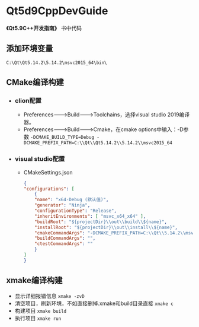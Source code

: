 # Qt5d9CppDevGuide #
 **《Qt5.9C++开发指南》** 书中代码

## 添加环境变量 ##
`C:\Qt\Qt5.14.2\5.14.2\msvc2015_64\bin\`

## CMake编译构建 ##

- ### clion配置 ###
  - Preferences--->Build--->Toolchains，选择visual studio 2019编译器。
  - Preferences--->Build--->Cmake，在cmake options中输入：-D参数
  `-DCMAKE_BUILD_TYPE=Debug -DCMAKE_PREFIX_PATH=C:\\Qt\\Qt5.14.2\\5.14.2\\msvc2015_64`

- ### visual studio配置 ###
  - CMakeSettings.json
    ```json
    {
    "configurations": [
        {
        "name": "x64-Debug (默认值)",
        "generator": "Ninja",
        "configurationType": "Release",
        "inheritEnvironments": [ "msvc_x64_x64" ],
        "buildRoot": "${projectDir}\\out\\build\\${name}",
        "installRoot": "${projectDir}\\out\\install\\${name}",
        "cmakeCommandArgs": "-DCMAKE_PREFIX_PATH=C:\\Qt\\5.14.2\\msvc2015_64",
        "buildCommandArgs": "",
        "ctestCommandArgs": ""
        }
    ]
    }
    ```

## xmake编译构建 ##

- 显示详细报错信息
`xmake -zvD`
- 清空项目，刷新环境，不如直接删掉.xmake和build目录直接
`xmake c`
- 构建项目
`xmake build`
- 执行项目
`xmake run`